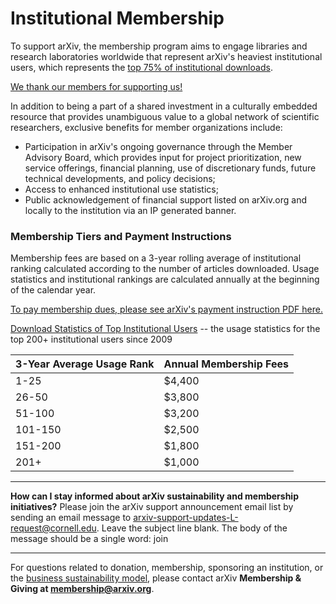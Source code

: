 Institutional Membership
========================


To support arXiv, the membership program aims to engage libraries and research laboratories worldwide that represent arXiv's heaviest institutional users, which represents the [top 75% of institutional downloads](/about/reports/2020_usage). 

[We thank our members for supporting us!](/about/ourmembers)

In addition to being a part of a shared investment in a culturally embedded resource that provides unambiguous value to a global network of scientific researchers, exclusive benefits for member organizations include:

   - Participation in arXiv's ongoing governance through the Member Advisory Board, which provides input for project prioritization, new service offerings, financial planning, use of discretionary funds, future technical developments, and policy decisions;
   - Access to enhanced institutional use statistics;
   - Public acknowledgement of financial support listed on arXiv.org and locally to the institution via an IP generated banner.


### Membership Tiers and Payment Instructions

Membership fees are based on a 3-year rolling average of institutional ranking calculated according to the number of articles downloaded. Usage statistics and institutional rankings are calculated annually at the beginning of the calendar year.

[To pay membership dues, please see arXiv's payment instruction PDF here.](arXiv-payment-info.pdf)

[Download Statistics of Top Institutional Users](/about/reports)
-- the usage statistics for the top 200+ institutional users since 2009


|3-Year Average Usage Rank   |Annual Membership Fees
|-----------------------------|:--------------------|
|1-25|$4,400|
|26-50|$3,800|
|51-100|$3,200|
|101-150|$2,500|
|151-200|$1,800|
|201+|$1,000|

---
**How can I stay informed about arXiv sustainability and membership initiatives?**
Please join the arXiv support announcement email list by sending an email message to arxiv-support-updates-L-request@cornell.edu. Leave the subject line blank. The body of the message should be a single word: join

---
For questions related to donation, membership, sponsoring an institution, or the [business sustainability
model](/about/reports-financials), please contact arXiv **Membership & Giving at membership@arxiv.org**.
